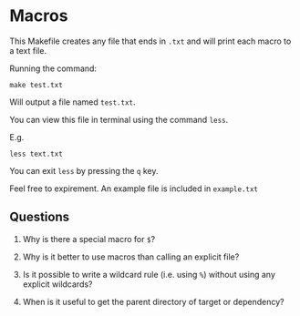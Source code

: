 Macros
============================

This Makefile creates any file that ends in `.txt` and 
will print each macro to a text file.

Running the command: 

~~~~~~~~~~~~~~~~~~~~
make test.txt
~~~~~~~~~~~~~~~~~~~~

Will output a file named `test.txt`.  

You can view this file in terminal using the command `less`. 

E.g.

~~~~~~~~~~~~~~~~~~~~~~
less text.txt
~~~~~~~~~~~~~~~~~~~~~~

You can exit `less` by pressing the `q` key.

Feel free to expirement. An example file is included in `example.txt`

Questions
------------------------


1. Why is there a special macro for `$`?

2. Why is it better to use macros than calling an explicit file?

3. Is it possible to write a wildcard rule (i.e. using `%`) without using any explicit wildcards?

4. When is it useful to get the parent directory of target or dependency?
